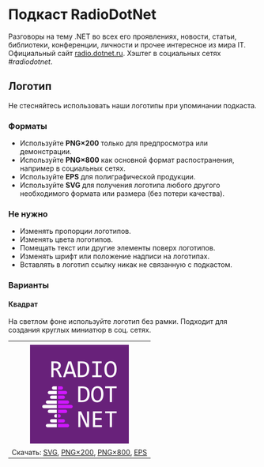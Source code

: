 ﻿# Подкаст RadioDotNet

Разговоры на тему .NET во всех его проявлениях, новости, статьи, библиотеки, конференции, личности и прочее интересное из мира IT. Официальный сайт [radio.dotnet.ru](https://radio.dotnet.ru/). Хэштег в социальных сетях _#radiodotnet_.

## Логотип

Не стесняйтесь использовать наши логотипы при упоминании подкаста.

### Форматы

- Используйте **PNG×200** только для предпросмотра или демонстрации.
- Используйте **PNG×800** как основной формат распостранения, например в социальных сетях.
- Используйте **EPS** для полиграфической продукции.
- Используйте **SVG** для получения логотипа любого другого необходимого формата или размера (без потери качества).

### Не нужно

- Изменять пропорции логотипов.
- Изменять цвета логотипов.
- Помещать текст или другие элементы поверх логотипов.
- Изменять шрифт или положение надписи на логотипах.
- Вставлять в логотип ссылку никак не связанную с подкастом.

### Варианты

#### Квадрат

На светлом фоне используйте логотип без рамки. Подходит для создания круглых миниатюр в соц. сетях.

|       |
| :---: |
|       |
| ![Квадрат](radiodotnet-logo-squared-200.png) |
| Скачать: [SVG](https://raw.githubusercontent.com/kulakovt/SpbDotNet/master/Logo/Radio/radiodotnet-logo-squared.svg), [PNG×200](https://raw.githubusercontent.com/kulakovt/SpbDotNet/master/Logo/Radio/radiodotnet-logo-squared-200.png), [PNG×800](https://raw.githubusercontent.com/kulakovt/SpbDotNet/master/Logo/Radio/radiodotnet-logo-squared-800.png), [EPS](https://raw.githubusercontent.com/kulakovt/SpbDotNet/master/Logo/Radio/radiodotnet-logo-squared.eps) |

